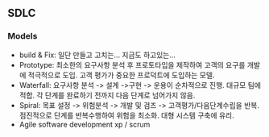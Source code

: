 ## SDLC

### Models

- build & Fix: 일단 만들고 고치는... 지금도 하고있는...
- Prototype: 최소한의 요구사항 분석 후 프로토타입을 제작하여 고객의 요구를 개발에 적극적으로 도입. 고객 평가가 중요한 프로덕트에 도입하는 모델.
- Waterfall: 요구사항 분석 -> 설계 ->구현 -> 운용이 순차적으로 진행. 대규모 팀에 적합. 각 단계를 완료하기 전까지 다음 단계로 넘어가지 않음.
- Spiral: 목표 설정 -> 위험분석 -> 개발 및 검즈 -> 고객평가/다음단계수립을 반복. 점진적으로 단계를 반복수행하여 위험을 최소화. 대형 시스템 구축에 유리.
- Agile software development
xp / scrum